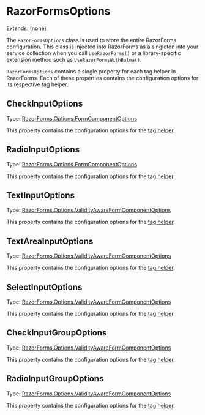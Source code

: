 # RazorFormsOptions
Extends: (none)

The `RazorFormsOptions` class is used to store the entire RazorForms configuration. This class is injected into RazorForms as a singleton into your service collection when you call `UseRazorForms()` or a library-specific extension method such as `UseRazorFormsWithBulma()`.

`RazorFormsOptions` contains a single property for each tag helper in RazorForms. Each of these properties contains the configuration options for its respective tag helper.

## CheckInputOptions
Type: [RazorForms.Options.FormComponentOptions](/docs/api/FormComponentOptions)

This property contains the configuration options for the [<check-input> tag helper](/docs/tag-helpers/check-input).

## RadioInputOptions
Type: [RazorForms.Options.FormComponentOptions](/docs/api/FormComponentOptions)

This property contains the configuration options for the [<radio-input> tag helper](/docs/tag-helpers/radio-input).

## TextInputOptions
Type: [RazorForms.Options.ValidityAwareFormComponentOptions](/docs/api/ValidityAwareFormComponentOptions)

This property contains the configuration options for the [<text-input> tag helper](/docs/tag-helpers/text-input).

## TextAreaInputOptions
Type: [RazorForms.Options.ValidityAwareFormComponentOptions](/docs/api/ValidityAwareFormComponentOptions)

This property contains the configuration options for the [<text-area-input> tag helper](/docs/tag-helpers/text-area-input).

## SelectInputOptions
Type: [RazorForms.Options.ValidityAwareFormComponentOptions](/docs/api/ValidityAwareFormComponentOptions)

This property contains the configuration options for the [<select-input> tag helper](/docs/tag-helpers/select-input).

## CheckInputGroupOptions
Type: [RazorForms.Options.ValidityAwareFormComponentOptions](/docs/api/ValidityAwareFormComponentOptions)

This property contains the configuration options for the [<check-input-group> tag helper](/docs/tag-helpers/check-input-group).

## RadioInputGroupOptions
Type: [RazorForms.Options.ValidityAwareFormComponentOptions](/docs/api/ValidityAwareFormComponentOptions)

This property contains the configuration options for the [<radio-input-group> tag helper](/docs/tag-helpers/radio-input-group).